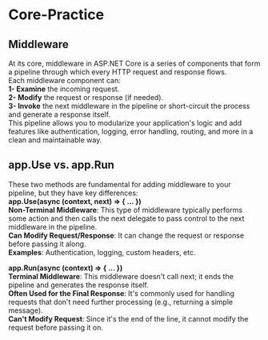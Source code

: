 # Core-Practice
## Middleware
  At its core, middleware in ASP.NET Core is a series of components that form a pipeline through which every HTTP request and response flows. <br>
  Each middleware component can:<br>
    **1- Examine** the incoming request.<br>
    **2- Modify** the request or response (if needed).<br>
    **3- Invoke** the next middleware in the pipeline or short-circuit the process and generate a response itself.<br>
This pipeline allows you to modularize your application's logic and add features like authentication, logging, error handling, routing, and more in a clean and maintainable way.<br>

## **app.Use vs. app.Run**<br>
These two methods are fundamental for adding middleware to your pipeline, but they have key differences:<br>
  **app.Use(async (context, next) => { ... })**<br>
  **Non-Terminal Middleware**: This type of middleware typically performs some action and then calls the next delegate to pass control to the next middleware in the pipeline.<br>
  **Can Modify Request/Response**: It can change the request or response before passing it along.<br>
  **Examples**: Authentication, logging, custom headers, etc.<br>

**app.Run(async (context) => { ... })**<br>
**Terminal Middleware**: This middleware doesn't call next; it ends the pipeline and generates the response itself.<br>
**Often Used for the Final Response**: It's commonly used for handling requests that don't need further processing (e.g., returning a simple message).<br>
**Can't Modify Request**: Since it's the end of the line, it cannot modify the request before passing it on.<br>




